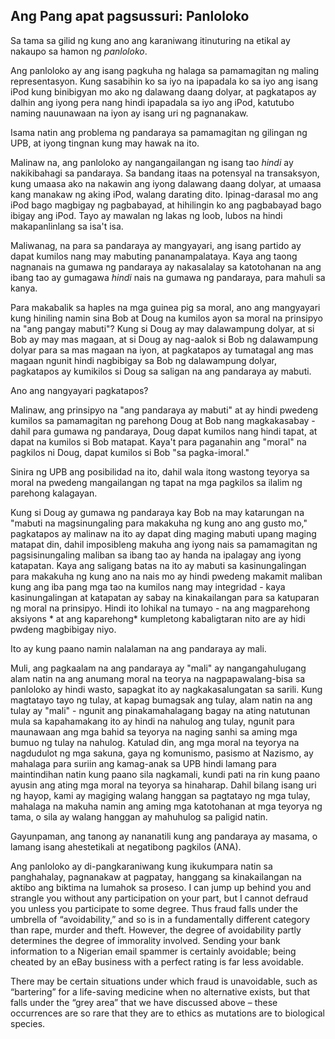 ## Ang Pang apat pagsussuri: Panloloko

Sa tama sa gilid ng kung ano ang karaniwang itinuturing na etikal ay nakaupo sa hamon ng *panloloko*.

Ang panloloko ay ang isang pagkuha ng halaga sa pamamagitan ng maling representasyon. Kung sasabihin ko sa iyo na ipapadala ko sa iyo ang isang iPod kung binibigyan mo ako ng dalawang daang dolyar, at pagkatapos ay dalhin ang iyong pera nang hindi ipapadala sa iyo ang iPod, katutubo naming nauunawaan na iyon ay isang uri ng pagnanakaw.

Isama natin ang problema ng pandaraya sa pamamagitan ng gilingan ng UPB, at iyong tingnan kung may hawak na ito.

Malinaw na, ang panloloko ay nangangailangan ng isang tao *hindi* ay nakikibahagi sa pandaraya. Sa bandang itaas na potensyal na transaksyon, kung umaasa ako na nakawin ang iyong dalawang daang dolyar, at umaasa kang manakaw ng aking iPod, walang darating dito. Ipinag-darasal mo ang iPod bago magbigay ng pagbabayad, at hihilingin ko ang pagbabayad bago ibigay ang iPod. Tayo ay mawalan ng lakas ng loob, lubos na hindi makapanlinlang sa isa't isa.

Maliwanag, na para sa pandaraya ay mangyayari, ang isang partido ay dapat kumilos nang may mabuting pananampalataya. Kaya ang taong nagnanais na gumawa ng pandaraya ay nakasalalay sa katotohanan na ang ibang tao ay gumagawa *hindi* nais na gumawa ng pandaraya, para mahuli sa kanya.

Para makabalik sa haples na mga guinea pig sa moral, ano ang mangyayari kung hiniling namin sina Bob at Doug na kumilos ayon sa moral na prinsipyo na "ang pangay mabuti"? Kung si Doug ay may dalawampung dolyar, at si Bob ay may mas magaan, at si Doug ay nag-aalok si Bob ng dalawampung dolyar para sa mas magaan na iyon, at pagkatapos ay tumatagal ang mas magaan ngunit hindi nagbibigay sa Bob ng dalawampung dolyar, pagkatapos ay kumikilos si Doug sa saligan na ang pandaraya ay mabuti.

Ano ang nangyayari pagkatapos?

Malinaw, ang prinsipyo na "ang pandaraya ay mabuti" at ay hindi pwedeng kumilos sa pamamagitan ng parehong Doug at Bob nang magkakasabay - dahil para gumawa ng pandaraya, Doug dapat kumilos nang hindi tapat, at dapat na kumilos si Bob matapat. Kaya't para paganahin ang "moral" na pagkilos ni Doug, dapat kumilos si Bob "sa pagka-imoral."

Sinira ng UPB ang posibilidad na ito, dahil wala itong wastong teyorya sa moral na pwedeng mangailangan ng tapat na mga pagkilos sa ilalim ng parehong kalagayan.

Kung si Doug ay gumawa ng pandaraya kay Bob na may katarungan na "mabuti na magsinungaling para makakuha ng kung ano ang gusto mo," pagkatapos ay malinaw na ito ay dapat ding maging mabuti upang maging matapat din, dahil imposibleng makuha ang iyong nais sa pamamagitan ng pagsisinungaling maliban sa ibang tao ay handa na ipalagay ang iyong katapatan. Kaya ang saligang batas na ito ay mabuti sa kasinungalingan para makakuha ng kung ano na nais mo ay hindi pwedeng makamit maliban kung ang iba pang mga tao na kumilos nang may integridad - kaya kasinungalingan at katapatan ay sabay na kinakailangan para sa katuparan ng moral na prinsipyo. Hindi ito lohikal na tumayo - na ang magparehong aksiyons * at ang kaparehong* kumpletong kabaligtaran nito are ay hidi pwdeng magbibigay niyo.

Ito ay kung paano namin nalalaman na ang pandaraya ay mali.

Muli, ang pagkaalam na ang pandaraya ay "mali" ay nangangahulugang alam natin na ang anumang moral na teorya na nagpapawalang-bisa sa panloloko ay hindi wasto, sapagkat ito ay nagkakasalungatan sa sarili. Kung magtatayo tayo ng tulay, at kapag bumagsak ang tulay, alam natin na ang tulay ay "mali" - ngunit ang pinakamahalagang bagay na ating natutunan mula sa kapahamakang ito ay hindi na nahulog ang tulay, ngunit para maunawaan ang mga bahid sa teyorya na naging sanhi sa aming mga bumuo ng tulay na nahulog. Katulad din, ang mga moral na teyorya na nagdudulot ng mga sakuna, gaya ng komunismo, pasismo at Nazismo, ay mahalaga para suriin ang kamag-anak sa UPB hindi lamang para maintindihan natin kung paano sila nagkamali, kundi pati na rin kung paano ayusin ang ating mga moral na teyorya sa hinaharap. Dahil bilang isang uri ng hayop, kami ay magiging walang hanggan sa pagtatayo ng mga tulay, mahalaga na makuha namin ang aming mga katotohanan at mga teyorya ng tama, o sila ay walang hanggan ay mahuhulog sa paligid natin.

Gayunpaman, ang tanong ay nananatili kung ang pandaraya ay masama, o lamang isang ahestetikali at negatibong pagkilos (ANA).

Ang panloloko ay di-pangkaraniwang kung ikukumpara natin sa panghahalay, pagnanakaw at pagpatay, hanggang sa kinakailangan na aktibo ang biktima na lumahok sa proseso. I can jump up behind you and strangle you without any participation on your part, but I cannot defraud you unless you participate to some degree. Thus fraud falls under the umbrella of “avoidability,” and so is in a fundamentally different category than rape, murder and theft. However, the degree of avoidability partly determines the degree of immorality involved. Sending your bank information to a Nigerian email spammer is certainly avoidable; being cheated by an eBay business with a perfect rating is far less avoidable.

There may be certain situations under which fraud is unavoidable, such as “bartering” for a life-saving medicine when no alternative exists, but that falls under the “grey area” that we have discussed above – these occurrences are so rare that they are to ethics as mutations are to biological species.